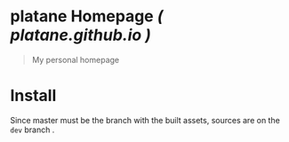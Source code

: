 # platane Homepage _( platane.github.io )_

> My personal homepage

# Install

Since master must be the branch with the built assets, sources are on the `dev` branch .
